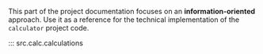 This part of the project documentation focuses on
an **information-oriented** approach. Use it as a
reference for the technical implementation of the
`calculator` project code.

::: src.calc.calculations
